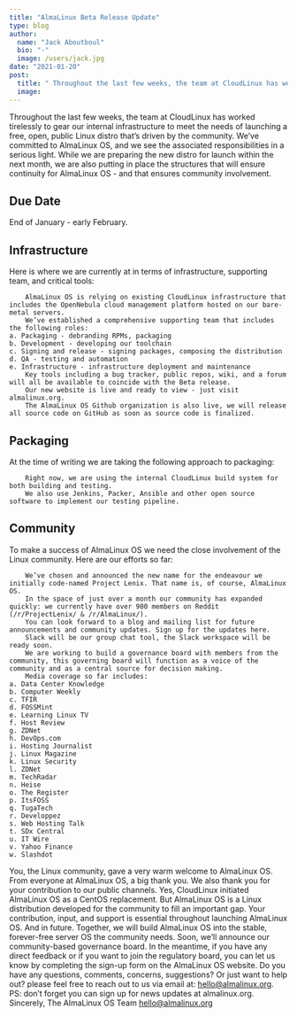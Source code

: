 ```yaml
---
title: "AlmaLinux Beta Release Update"
type: blog
author:
  name: "Jack Aboutboul"
  bio: "-"
  image: /users/jack.jpg
date: "2021-01-20"
post:
  title: " Throughout the last few weeks, the team at CloudLinux has worked tirelessly to gear our internal infrastructure to meet the needs of launching a free,... "
  image:
---
```


Throughout the last few weeks, the team at CloudLinux has worked tirelessly to gear our internal infrastructure to meet the needs of launching a free, open, public Linux distro that’s driven by the community. We’ve committed to AlmaLinux OS, and we see the associated responsibilities in a serious light. While we are preparing the new distro for launch within the next month, we are also putting in place the structures that will ensure continuity for AlmaLinux OS - and that ensures community involvement.

## Due Date

End of January - early February.

## Infrastructure

Here is where we are currently at in terms of infrastructure, supporting team, and critical tools:

        AlmaLinux OS is relying on existing CloudLinux infrastructure that includes the OpenNebula cloud management platform hosted on our bare-metal servers.
        We’ve established a comprehensive supporting team that includes the following roles:
    a. Packaging - debranding RPMs, packaging
    b. Development - developing our toolchain
    c. Signing and release - signing packages, composing the distribution
    d. QA - testing and automation
    e. Infrastructure - infrastructure deployment and maintenance
        Key tools including a bug tracker, public repos, wiki, and a forum will all be available to coincide with the Beta release.
        Our new website is live and ready to view - just visit almalinux.org.
        The AlmaLinux OS Github organization is also live, we will release all source code on GitHub as soon as source code is finalized.

## Packaging

At the time of writing we are taking the following approach to packaging:

        Right now, we are using the internal CloudLinux build system for both building and testing.
        We also use Jenkins, Packer, Ansible and other open source software to implement our testing pipeline.

## Community

To make a success of AlmaLinux OS we need the close involvement of the Linux community. Here are our efforts so far:

        We’ve chosen and announced the new name for the endeavour we initially code-named Project Lenix. That name is, of course, AlmaLinux OS.
        In the space of just over a month our community has expanded quickly: we currently have over 900 members on Reddit (/r/ProjectLenix/ & /r/AlmaLinux/).
        You can look forward to a blog and mailing list for future announcements and community updates. Sign up for the updates here.
        Slack will be our group chat tool, the Slack workspace will be ready soon.
        We are working to build a governance board with members from the community, this governing board will function as a voice of the community and as a central source for decision making.
        Media coverage so far includes:
    a. Data Center Knowledge
    b. Computer Weekly
    c. TFIR
    d. FOSSMint
    e. Learning Linux TV
    f. Host Review
    g. ZDNet
    h. DevOps.com
    i. Hosting Journalist
    j. Linux Magazine
    k. Linux Security
    l. ZDNet
    m. TechRadar
    n. Heise
    o. The Register
    p. ItsFOSS
    q. TugaTech
    r. Developpez
    s. Web Hosting Talk
    t. SDx Central
    u. IT Wire
    v. Yahoo Finance
    w. Slashdot

You, the Linux community, gave a very warm welcome to AlmaLinux OS. From everyone at AlmaLinux OS, a big thank you. We also thank you for your contribution to our public channels. Yes, CloudLinux initiated AlmaLinux OS as a CentOS replacement. But AlmaLinux OS is a Linux distribution developed for the community to fill an important gap. Your contribution, input, and support is essential throughout launching AlmaLinux OS. And in future. Together, we will build AlmaLinux OS into the stable, forever-free server OS the community needs. Soon, we’ll announce our community-based governance board. In the meantime, if you have any direct feedback or if you want to join the regulatory board, you can let us know by completing the sign-up form on the AlmaLinux OS website. Do you have any questions, comments, concerns, suggestions? Or just want to help out? please feel free to reach out to us via email at: hello@almalinux.org. PS: don’t forget you can sign up for news updates at almalinux.org. Sincerely, The AlmaLinux OS Team hello@almalinux.org
